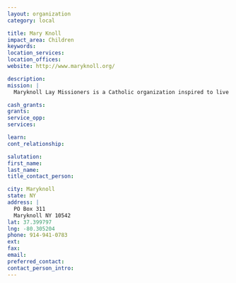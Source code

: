 ```yaml
---
layout: organization
category: local

title: Mary Knoll
impact_area: Children
keywords: 
location_services: 
location_offices: 
website: http://www.maryknoll.org/

description: 
mission: |
  Maryknoll Lay Missioners is a Catholic organization inspired to live and work in poor communities in Africa, Asia, and the Americas, responding to basic needs and helping to create a more just and compassionate world.

cash_grants: 
grants: 
service_opp: 
services: 

learn: 
cont_relationship: 

salutation: 
first_name: 
last_name: 
title_contact_person: 

city: Maryknoll
state: NY
address: |
  PO Box 311  
  Maryknoll NY 10542
lat: 37.399797
lng: -80.305204
phone: 914-941-0783
ext: 
fax: 
email: 
preferred_contact: 
contact_person_intro: 
---
```

